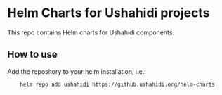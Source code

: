 # Helm Charts for Ushahidi projects

This repo contains Helm charts for Ushahidi components.

## How to use

Add the repository to your helm installation, i.e.:

        helm repo add ushahidi https://github.ushahidi.org/helm-charts

